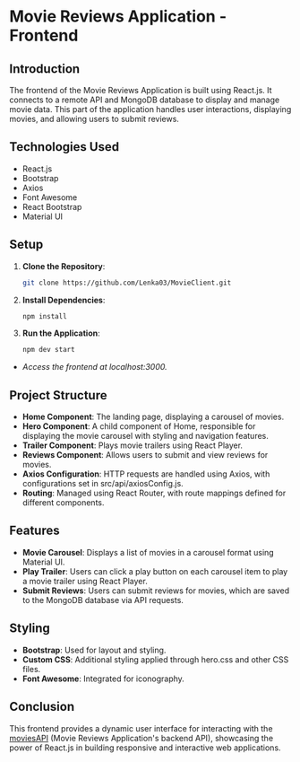 # Movie Reviews Application - Frontend

## Introduction

The frontend of the Movie Reviews Application is built using React.js. It connects to a remote API and MongoDB database to display and manage movie data. This part of the application handles user interactions, displaying movies, and allowing users to submit reviews.

## Technologies Used

- React.js
- Bootstrap
- Axios
- Font Awesome
- React Bootstrap
- Material UI

## Setup

1. **Clone the Repository**: 
   ```bash
   git clone https://github.com/Lenka03/MovieClient.git

2. **Install Dependencies**: 
   ```bash
   npm install

3. **Run the Application**: 
   ```bash
   npm dev start
  - *Access the frontend at localhost:3000.*

## Project Structure

- **Home Component**: The landing page, displaying a carousel of movies.
- **Hero Component**: A child component of Home, responsible for displaying the movie carousel with styling and navigation features.
- **Trailer Component**: Plays movie trailers using React Player.
- **Reviews Component**: Allows users to submit and view reviews for movies.
- **Axios Configuration**: HTTP requests are handled using Axios, with configurations set in src/api/axiosConfig.js.
- **Routing**: Managed using React Router, with route mappings defined for different components.

## Features

- **Movie Carousel**: Displays a list of movies in a carousel format using Material UI.
- **Play Trailer**: Users can click a play button on each carousel item to play a movie trailer using React Player.
- **Submit Reviews**: Users can submit reviews for movies, which are saved to the MongoDB database via API requests.

## Styling

- **Bootstrap**: Used for layout and styling.
- **Custom CSS**: Additional styling applied through hero.css and other CSS files.
- **Font Awesome**: Integrated for iconography.

## Conclusion
This frontend provides a dynamic user interface for interacting with the [moviesAPI](https://github.com/Lenka03/moviesAPI) (Movie Reviews Application's backend API), showcasing the power of React.js in building responsive and interactive web applications.

